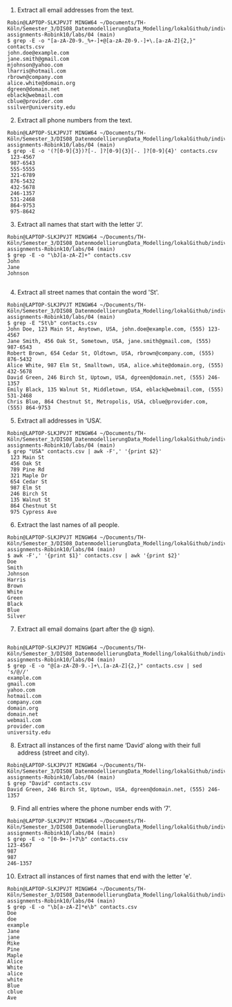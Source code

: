 1. Extract all email addresses from the text.
``` 
Robin@LAPTOP-SLKJPVJT MINGW64 ~/Documents/TH-Köln/Semester_3/DIS08_DatenmodellierungData_Modelling/lokalGithub/individual-assignments-Robink10/labs/04 (main)
$ grep -E -o "[a-zA-Z0-9._%+-]+@[a-zA-Z0-9.-]+\.[a-zA-Z]{2,}" contacts.csv
john.doe@example.com
jane.smith@gmail.com
mjohnson@yahoo.com
lharris@hotmail.com
rbrown@company.com
alice.white@domain.org
dgreen@domain.net
eblack@webmail.com
cblue@provider.com
ssilver@university.edu

``` 
2. Extract all phone numbers from the text.
``` 
Robin@LAPTOP-SLKJPVJT MINGW64 ~/Documents/TH-Köln/Semester_3/DIS08_DatenmodellierungData_Modelling/lokalGithub/individual-assignments-Robink10/labs/04 (main)
$ grep -E -o '(?[0-9]{3})?[-. ]?[0-9]{3}[-. ]?[0-9]{4}' contacts.csv
 123-4567
 987-6543
 555-5555
 321-6789
 876-5432
 432-5678
 246-1357
 531-2468
 864-9753
 975-8642

``` 
3. Extract all names that start with the letter ‘J’.
``` 
Robin@LAPTOP-SLKJPVJT MINGW64 ~/Documents/TH-Köln/Semester_3/DIS08_DatenmodellierungData_Modelling/lokalGithub/individual-assignments-Robink10/labs/04 (main)
$ grep -E -o "\bJ[a-zA-Z]+" contacts.csv
John
Jane
Johnson


``` 
4. Extract all street names that contain the word 'St'.
``` 
Robin@LAPTOP-SLKJPVJT MINGW64 ~/Documents/TH-Köln/Semester_3/DIS08_DatenmodellierungData_Modelling/lokalGithub/individual-assignments-Robink10/labs/04 (main)
$ grep -E "St\b" contacts.csv
John Doe, 123 Main St, Anytown, USA, john.doe@example.com, (555) 123-4567
Jane Smith, 456 Oak St, Sometown, USA, jane.smith@gmail.com, (555) 987-6543
Robert Brown, 654 Cedar St, Oldtown, USA, rbrown@company.com, (555) 876-5432
Alice White, 987 Elm St, Smalltown, USA, alice.white@domain.org, (555) 432-5678
David Green, 246 Birch St, Uptown, USA, dgreen@domain.net, (555) 246-1357
Emily Black, 135 Walnut St, Middletown, USA, eblack@webmail.com, (555) 531-2468
Chris Blue, 864 Chestnut St, Metropolis, USA, cblue@provider.com, (555) 864-9753

``` 
5. Extract all addresses in ‘USA’.
``` 
Robin@LAPTOP-SLKJPVJT MINGW64 ~/Documents/TH-Köln/Semester_3/DIS08_DatenmodellierungData_Modelling/lokalGithub/individual-assignments-Robink10/labs/04 (main)
$ grep "USA" contacts.csv | awk -F',' '{print $2}'
 123 Main St
 456 Oak St
 789 Pine Rd
 321 Maple Dr
 654 Cedar St
 987 Elm St
 246 Birch St
 135 Walnut St
 864 Chestnut St
 975 Cypress Ave

``` 
6. Extract the last names of all people.
``` 
Robin@LAPTOP-SLKJPVJT MINGW64 ~/Documents/TH-Köln/Semester_3/DIS08_DatenmodellierungData_Modelling/lokalGithub/individual-assignments-Robink10/labs/04 (main)
$ awk -F',' '{print $1}' contacts.csv | awk '{print $2}'
Doe
Smith
Johnson
Harris
Brown
White
Green
Black
Blue
Silver

``` 
7. Extract all email domains (part after the @ sign).
``` 

Robin@LAPTOP-SLKJPVJT MINGW64 ~/Documents/TH-Köln/Semester_3/DIS08_DatenmodellierungData_Modelling/lokalGithub/individual-assignments-Robink10/labs/04 (main)
$ grep -E -o "@[a-zA-Z0-9.-]+\.[a-zA-Z]{2,}" contacts.csv | sed 's/@//'
example.com
gmail.com
yahoo.com
hotmail.com
company.com
domain.org
domain.net
webmail.com
provider.com
university.edu

``` 
8.	Extract all instances of the first name ‘David’ along with their full address (street and city).
``` 
Robin@LAPTOP-SLKJPVJT MINGW64 ~/Documents/TH-Köln/Semester_3/DIS08_DatenmodellierungData_Modelling/lokalGithub/individual-assignments-Robink10/labs/04 (main)
$ grep "David" contacts.csv
David Green, 246 Birch St, Uptown, USA, dgreen@domain.net, (555) 246-1357
``` 
9.	Find all entries where the phone number ends with ‘7’.
``` 
Robin@LAPTOP-SLKJPVJT MINGW64 ~/Documents/TH-Köln/Semester_3/DIS08_DatenmodellierungData_Modelling/lokalGithub/individual-assignments-Robink10/labs/04 (main)
$ grep -E -o "[0-9+-]+7\b" contacts.csv
123-4567
987
987
246-1357

``` 
10.	Extract all instances of first names that end with the letter 'e'.
``` 
Robin@LAPTOP-SLKJPVJT MINGW64 ~/Documents/TH-Köln/Semester_3/DIS08_DatenmodellierungData_Modelling/lokalGithub/individual-assignments-Robink10/labs/04 (main)
$ grep -E -o "\b[a-zA-Z]*e\b" contacts.csv
Doe
doe
example
Jane
jane
Mike
Pine
Maple
Alice
White
alice
white
Blue
cblue
Ave

``` 
